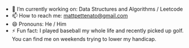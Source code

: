 - 🔭 I’m currently working on: Data Structures and Algorithms / Leetcode
- 📫 How to reach me: mattpettenato@gmail.com
- 😄 Pronouns: He / Him
- ⚡ Fun fact: I played baseball my whole life and recently picked up golf. You can find me on weekends trying to lower my handicap.

<!-- <p align="center">
  <img height="50%" width="auto" src ="https://github-readme-stats.vercel.app/api?username=mattpettenato&show_icons=true&count_private=true&theme=darcula&hide_border=true&hide=issues,contribs&bg_color=00000000">
  <img height="50%" width="auto" src ="https://github-readme-stats.vercel.app/api/top-langs/?username=mattpettenato&layout=compact&hide_border=true&theme=darcula&bg_color=00000000&langs_count=6&hide=jupyter%20notebook,tex,css,php">
  <img  height="50%" width="auto" src ="https://streak-stats.demolab.com?user=mattpettenato&theme=darcula&hide_border=true&date_format=M%20j%5B%2C%20Y%5D&background=DD272700">
  <br>
  <br>
</p> -->


<!--- 
- 🌱 I’m currently learning: 
- 👯 I’m looking to collaborate on ...
- 💬 Ask me about ...
-->
